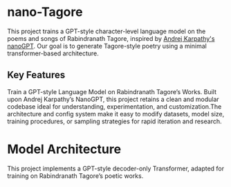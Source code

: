 # nano-Tagore   
This project trains a GPT-style character-level language model on the poems and songs of Rabindranath Tagore, inspired by [Andrej Karpathy's nanoGPT](https://github.com/karpathy/nanoGPT). Our goal is to generate Tagore-style poetry using a minimal transformer-based architecture.


## Key Features 

Train a GPT-style Language Model on Rabindranath Tagore’s Works.
Built upon Andrej Karpathy’s NanoGPT, this project retains a clean and modular codebase ideal for understanding, experimentation, and customization.The architecture and config system make it easy to modify datasets, model size, training procedures, or sampling strategies for rapid iteration and research.

# Model Architecture 

This project implements a GPT-style decoder-only Transformer, adapted for training on Rabindranath Tagore’s poetic works. 

